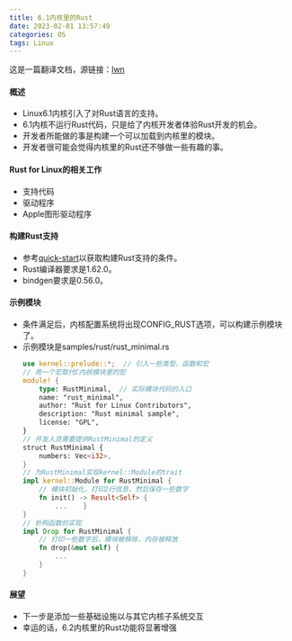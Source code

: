 ```yaml
---
title: 6.1内核里的Rust
date: 2023-02-01 13:57:49
categories: OS
tags: Linux
---
```


这是一篇翻译文档，源链接：[lwn](https://lwn.net/Articles/910762/)

<!-- more -->

#### 概述

- Linux6.1内核引入了对Rust语言的支持。
- 6.1内核不运行Rust代码，只是给了内核开发者体验Rust开发的机会。
- 开发者所能做的事是构建一个可以加载到内核里的模块。
- 开发者很可能会觉得内核里的Rust还不够做一些有趣的事。

#### Rust for Linux的相关工作

- 支持代码
- 驱动程序
- Apple图形驱动程序

#### 构建Rust支持

- 参考[quick-start](https://git.kernel.org/pub/scm/linux/kernel/git/torvalds/linux.git/tree/Documentation/rust/quick-start.rst)以获取构建Rust支持的条件。
- Rust编译器要求是1.62.0。
- bindgen要求是0.56.0。

#### 示例模块

- 条件满足后，内核配置系统将出现CONFIG_RUST选项，可以构建示例模块了。
- 示例模块是samples/rust/rust_minimal.rs
  ```rust
  use kernel::prelude::*;  // 引入一些类型、函数和宏  
  // 用一个宏取代C内核模块里的宏 
  module! {
      type: RustMinimal,  // 实际模块代码的入口
      name: "rust_minimal",
      author: "Rust for Linux Contributors",
      description: "Rust minimal sample",
      license: "GPL", 
  }  
  // 开发人员需要提供RustMinimal的定义 
  struct RustMinimal {
      numbers: Vec<i32>, 
  }  
  // 为RustMinimal实现kernel::Module的trait 
  impl kernel::Module for RustMinimal {
      // 模块初始化，打印2行信息，然后保存一些数字
      fn init() -> Result<Self> {
          ...    } 
  }  
  // 析构函数的实现 
  impl Drop for RustMinimal {
      // 打印一些数字后，模块被移除，内存被释放
      fn drop(&mut self) {
          ...
      } 
  }
  ```

#### 展望

- 下一步是添加一些基础设施以与其它内核子系统交互
- 幸运的话，6.2内核里的Rust功能将显著增强
